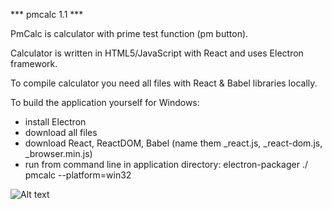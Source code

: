 *** pmcalc 1.1 ***

PmCalc is calculator with prime test function (pm button). 

Calculator is written in HTML5/JavaScript with React and uses Electron framework. 

To compile calculator you need all files with React & Babel libraries locally. 

To build the application yourself for Windows:
- install Electron
- download all files
- download React, ReactDOM, Babel (name them _react.js, _react-dom.js, _browser.min.js)
- run from command line in application directory: electron-packager ./ pmcalc --platform=win32



![Alt text](https://github.com/jakubwosko/pmCalc/blob/master/Untitled1.1.png "pmcalc")


